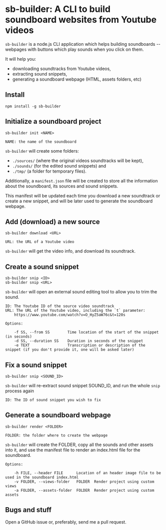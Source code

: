 # sb-builder: A CLI to build soundboard websites from Youtube videos

`sb-builder` is a node.js CLI application which helps building soundboards -- webpages with buttons which play sounds when you click on them.

It will help you:

* downloading soundtracks from Youtube videos,
* extracting sound snippets,
* generating a soundboard webpage (HTML, assets folders, etc)


## Install

    npm install -g sb-builder

## Initialize a soundboard project

    sb-builder init <NAME>

    NAME: the name of the soundboard


`sb-builder` will create some folders:

* `./sources/` (where the original videos soundtracks will be kept),
* `./sounds/` (for the edited sound snippets) and
* `./tmp/` (a folder for temporary files).

Additionally, a `manifest.json` file will be created to store all the information about the soundboard, its sources and sound snippets.

This manifest will be updated each time you download a new soundtrack or create a new snippet, and will be later used to generate the soundboard webpage.

## Add (download) a new source

    sb-builder download <URL>

    URL: the URL of a Youtube video

`sb-builder` will get the video info, and download its soundtrack.

## Create a sound snippet

    sb-builder snip <ID>
    sb-builder snip <URL>

`sb-builder` will open an external sound editing tool to allow you to trim the sound.

    ID: The Youtube ID of the source video soundtrack
    URL: The URL of the Youtube video, including the `t` parameter:
        https://www.youtube.com/watch?v=O_HyZ5aW76c&t=120s

    Options:

        -f SS, --from SS        Time location of the start of the snippet (in seconds)
        -d SS, --duration SS    Duration in seconds of the snippet
        -e TEXT                 Transcription or description of the snippet (if you don't provide it, one will be asked later)

## Fix a sound snippet

    sb-builder snip <SOUND_ID>

`sb-builder` will re-extract sound snippet SOUND\_ID, and run the whole `snip` process again

    ID: The ID of sound snippet you wish to fix


## Generate a soundboard webpage

    sb-builder render <FOLDER>

    FOLDER: the folder where to create the webpage

`sb-builder` will create the FOLDER, copy all the sounds and other assets into it, and use the manifest file to render an index.html file for the soundboard.

    Options:

        -h FILE, --header FILE      Location of an header image file to be used in the soundboard index.html
        -v FOLDER, --views-folder   FOLDER  Render project using custom views
        -a FOLDER, --assets-folder  FOLDER  Render project using custom assets

##

## Bugs and stuff

Open a GitHub issue or, preferably, send me a pull request.
